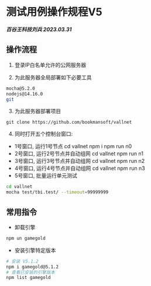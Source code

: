 # 测试用例操作规程V5

***百谷王科技刘兵 2023.03.31***

## 操作流程

1. 登录IP白名单允许的公网服务器

2. 为此服务器全局部署如下必要工具
```bash
mocha@5.2.0 
nodejs@14.16.0
git
```

3. 为此服务器部署项目
```
git clone https://github.com/bookmansoft/vallnet
```

4. 同时打开五个控制台窗口:
- 1号窗口, 运行1号节点
    cd vallnet
    npm i
    npm run n0
- 2号窗口, 运行2号节点并自动组网
    cd vallnet
    npm run n1
- 3号窗口, 运行3号节点并自动组网
    cd vallnet
    npm run n2
- 4号窗口, 运行4号节点并自动组网
    cd vallnet
    npm run n3
- 5号窗口, 批量运行单元测试
```bash
cd vallnet
mocha test/tbi.test/ --timeout=99999999
```

## 常用指令

- 卸载引擎
```bash
npm un gamegold
```

- 安装引擎特定版本
```bash
# 安装 V5.1.2
npm i gamegold@5.1.2
# 查看已安装的引擎版本
npm list gamegold
```

